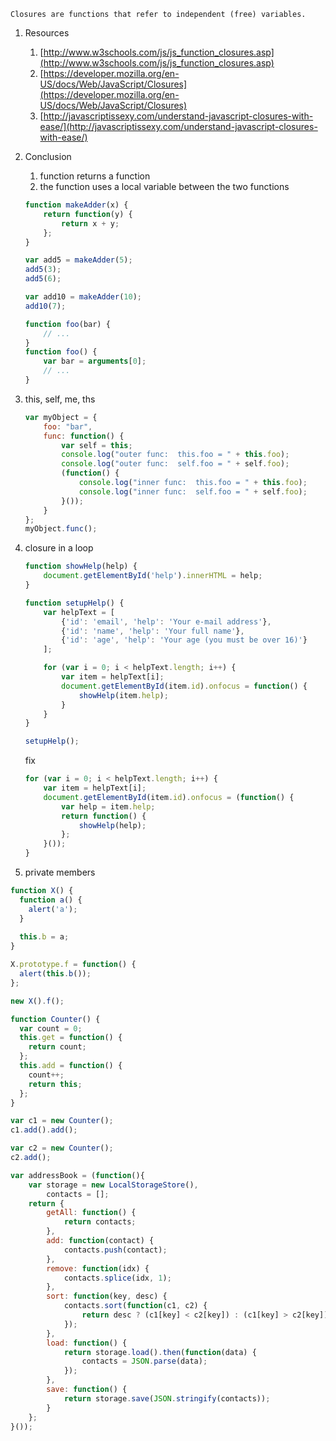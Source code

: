 ```        
Closures are functions that refer to independent (free) variables.
```

1. Resources 
    1. [http://www.w3schools.com/js/js_function_closures.asp](http://www.w3schools.com/js/js_function_closures.asp)
    1. [https://developer.mozilla.org/en-US/docs/Web/JavaScript/Closures](https://developer.mozilla.org/en-US/docs/Web/JavaScript/Closures)
    1. [http://javascriptissexy.com/understand-javascript-closures-with-ease/](http://javascriptissexy.com/understand-javascript-closures-with-ease/)
1. Conclusion
    1. function returns a function
    1. the function uses a local variable between the two functions
    
    ```javascript
    function makeAdder(x) {
        return function(y) {
            return x + y;
        };
    }

    var add5 = makeAdder(5);
    add5(3);
    add5(6);
    
    var add10 = makeAdder(10);
    add10(7);

    function foo(bar) {
        // ...
    }
    function foo() {
        var bar = arguments[0];
        // ...
    }
    ```

1. this, self, me, ths

    ```javascript
    var myObject = {
        foo: "bar",
        func: function() {
            var self = this;
            console.log("outer func:  this.foo = " + this.foo);
            console.log("outer func:  self.foo = " + self.foo);
            (function() {
                console.log("inner func:  this.foo = " + this.foo);
                console.log("inner func:  self.foo = " + self.foo);
            }());
        }
    };
    myObject.func();
    ```
1. closure in a loop

    ```javascript
    function showHelp(help) {
        document.getElementById('help').innerHTML = help;
    }

    function setupHelp() {
        var helpText = [
            {'id': 'email', 'help': 'Your e-mail address'},
            {'id': 'name', 'help': 'Your full name'},
            {'id': 'age', 'help': 'Your age (you must be over 16)'}
        ];

        for (var i = 0; i < helpText.length; i++) {
            var item = helpText[i];
            document.getElementById(item.id).onfocus = function() {
                showHelp(item.help);
            }
        }
    }

    setupHelp();
    ```

    fix
    
    ```javascript
    for (var i = 0; i < helpText.length; i++) {
        var item = helpText[i];
        document.getElementById(item.id).onfocus = (function() {
            var help = item.help;
            return function() {
                showHelp(help);
            };
        }());
    }
    ```

1. private members
```javascript
function X() {
  function a() {
    alert('a');
  }
  
  this.b = a;
}

X.prototype.f = function() {
  alert(this.b());
};

new X().f();
```

```javascript
function Counter() {
  var count = 0;
  this.get = function() {
    return count;
  };
  this.add = function() {
    count++;
    return this;
  };
}

var c1 = new Counter();
c1.add().add();

var c2 = new Counter();
c2.add();
```

```javascript
var addressBook = (function(){
    var storage = new LocalStorageStore(),
        contacts = [];
    return {
        getAll: function() {
            return contacts;
        },
        add: function(contact) {
            contacts.push(contact);
        },
        remove: function(idx) {
            contacts.splice(idx, 1);
        },
        sort: function(key, desc) {
            contacts.sort(function(c1, c2) {
                return desc ? (c1[key] < c2[key]) : (c1[key] > c2[key]);
            });
        },
        load: function() {
            return storage.load().then(function(data) {
                contacts = JSON.parse(data);
            });
        },
        save: function() {
            return storage.save(JSON.stringify(contacts));
        }
    };
}());
```
